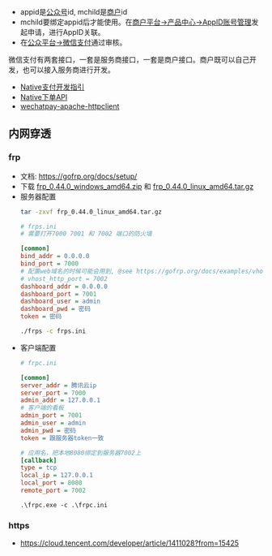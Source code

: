 - appid是[公众号](https://mp.weixin.qq.com/)id, mchild是[商户](https://pay.weixin.qq.com/)id
- mchild要绑定appid后才能使用。在[商户平台->产品中心->AppID账号管理](https://pay.weixin.qq.com/index.php/extend/merchant_appid/mapay_platform/account_manage)发起申请，进行AppID关联。
- 在[公众平台->微信支付](https://mp.weixin.qq.com/misc/pluginloginpage?pluginuin=10010)通过审核。

微信支付有两套接口，一套是服务商接口，一套是商户接口。商户既可以自己开发，也可以接入服务商进行开发。


- [Native支付开发指引](https://pay.weixin.qq.com/wiki/doc/apiv3_partner/open/pay/chapter2_7_2.shtml)
- [Native下单API](https://pay.weixin.qq.com/wiki/doc/apiv3_partner/apis/chapter4_4_1.shtml)
- [wechatpay-apache-httpclient](https://github.com/wechatpay-apiv3/wechatpay-apache-httpclient)


## 内网穿透
### frp
- 文档: https://gofrp.org/docs/setup/
- 下载 [frp_0.44.0_windows_amd64.zip](https://github.com/fatedier/frp/releases/download/v0.44.0/frp_0.44.0_windows_amd64.zip) 和 [frp_0.44.0_linux_amd64.tar.gz](https://github.com/fatedier/frp/releases/download/v0.44.0/frp_0.44.0_linux_amd64.tar.gz)
- 服务器配置
  ```bash
  tar -zxvf frp_0.44.0_linux_amd64.tar.gz
  ```
  ```ini
  # frps.ini
  # 需要打开7000 7001 和 7002 端口的防火墙
  
  [common]
  bind_addr = 0.0.0.0
  bind_port = 7000
  # 配置web域名的时候可能会用到, @see https://gofrp.org/docs/examples/vhost-http/
  # vhost_http_port = 7002
  dashboard_addr = 0.0.0.0
  dashboard_port = 7001
  dashboard_user = admin
  dashboard_pwd = 密码
  token = 密码
  ```
  ```bash
  ./frps -c frps.ini
  ```
- 客户端配置
  ```ini
  # frpc.ini
  
  [common]
  server_addr = 腾讯云ip
  server_port = 7000
  admin_addr = 127.0.0.1
  # 客户端的看板
  admin_port = 7001
  admin_user = admin
  admin_pwd = 密码
  token = 跟服务器token一致 

  # 应用名，把本地8080绑定到服务器7002上
  [callback]
  type = tcp
  local_ip = 127.0.0.1
  local_port = 8080
  remote_port = 7002
  ```
  ```shell
  .\frpc.exe -c .\frpc.ini
  ```
### https
- https://cloud.tencent.com/developer/article/1411028?from=15425
